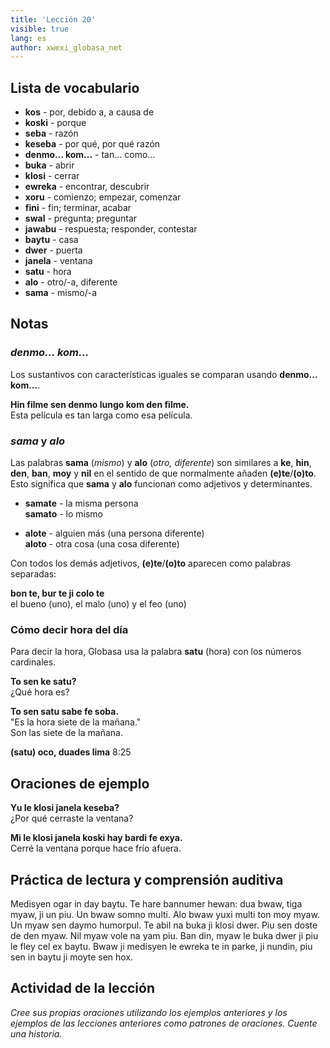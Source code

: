 ```yaml
---
title: 'Lección 20'
visible: true
lang: es
author: xwexi_globasa_net
---
```


## Lista de vocabulario

* **kos** - por, debido a, a causa de
* **koski** - porque
* **seba** - razón
* **keseba** - por qué, por qué razón
* **denmo... kom...** - tan... como...
* **buka** - abrir
* **klosi** - cerrar
* **ewreka** - encontrar, descubrir
* **xoru** - comienzo; empezar, comenzar
* **fini** - fin; terminar, acabar
* **swal** - pregunta; preguntar
* **jawabu** - respuesta; responder, contestar
* **baytu** - casa
* **dwer** - puerta
* **janela** - ventana
* **satu** - hora
* **alo** - otro/-a, diferente
* **sama** - mismo/-a

## Notas
### _denmo... kom..._

Los sustantivos con características iguales se comparan usando **denmo... kom...**.

**Hin filme sen denmo lungo kom den filme.**  
Esta película es tan larga como esa película.

### _sama_ y _alo_

Las palabras **sama** (_mismo_) y **alo** (_otro, diferente_) son similares a **ke**, **hin**, **den**, **ban**, **moy** y **nil** en el sentido de que normalmente añaden **(e)te**/**(o)to**. Esto significa que **sama** y **alo** funcionan como adjetivos y determinantes.

* **samate** - la misma persona  
**samato** - lo mismo

* **alote** - alguien más (una persona diferente)  
**aloto** - otra cosa (una cosa diferente)

Con todos los demás adjetivos, **(e)te**/**(o)to** aparecen como palabras separadas:

**bon te, bur te ji colo te**  
el bueno (uno), el malo (uno) y el feo (uno)

### Cómo decir hora del día

Para decir la hora, Globasa usa la palabra **satu** (hora) con los números cardinales.

**To sen ke satu?**  
¿Qué hora es?

**To sen satu sabe fe soba.**  
"Es la hora siete de la mañana."  
Son las siete de la mañana.
 
**(satu) oco, duades lima**
8:25
 
## Oraciones de ejemplo

**Yu le klosi janela keseba?**  
¿Por qué cerraste la ventana?

**Mi le klosi janela koski hay bardi fe exya.**  
Cerré la ventana porque hace frío afuera.

## Práctica de lectura y comprensión auditiva

Medisyen ogar in day baytu. Te hare bannumer hewan: dua bwaw, tiga myaw, ji un piu. Un bwaw somno multi. Alo bwaw yuxi multi ton moy myaw. Un myaw sen daymo humorpul. Te abil na buka ji klosi dwer. Piu sen doste de den myaw. Nil myaw vole na yam piu. Ban din, myaw le buka dwer ji piu le fley cel ex baytu. Bwaw ji medisyen le ewreka te in parke, ji nundin, piu sen in baytu ji moyte sen hox.

## Actividad de la lección

_Cree sus propias oraciones utilizando los ejemplos anteriores y los ejemplos de las lecciones anteriores como patrones de oraciones. Cuente una historia._
